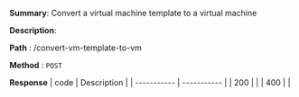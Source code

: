 **Summary**: Convert a virtual machine template to a virtual machine

**Description**:

**Path** : /convert-vm-template-to-vm

**Method** : `POST`

**Response**
| code      | Description |
| ----------- | ----------- |
|  200   |       |
|  400   |       |

